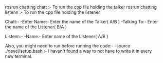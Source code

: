 rosrun chatting chatt :- To run the cpp file holding the talker
rosrun chatting listenn :- To run the cpp file holding the listener


Chatt:-
  -Enter Name:- Enter the name of the Talker( A/B )
  -Talking To:- Enter the name of the Listener( B/A )
  
Listenn:-
  -Name:- Enter name of the Listener( A/B )
  
 Also, you might need to run before running the code:-
  -source ./devel/setup.bash  :- I haven't found a way to not have to write it in every new terminal.

